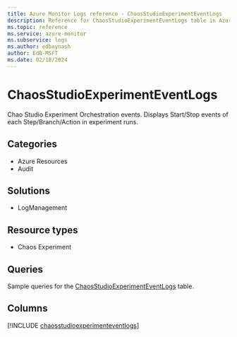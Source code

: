```yaml
---
title: Azure Monitor Logs reference - ChaosStudioExperimentEventLogs
description: Reference for ChaosStudioExperimentEventLogs table in Azure Monitor Logs.
ms.topic: reference
ms.service: azure-monitor
ms.subservice: logs
ms.author: edbaynash
author: EdB-MSFT
ms.date: 02/18/2024
---
```


# ChaosStudioExperimentEventLogs

Chao Studio Experiment Orchestration events. Displays Start/Stop events of each Step/Branch/Action in experiment runs.


## Categories

- Azure Resources
- Audit

## Solutions

- LogManagement

## Resource types

- Chaos Experiment

## Queries

 Sample queries for the [ChaosStudioExperimentEventLogs](../queries/chaosstudioexperimenteventlogs.md) table.


## Columns
  
[!INCLUDE [chaosstudioexperimenteventlogs](.././tables/includes/chaosstudioexperimenteventlogs-include.md)]
